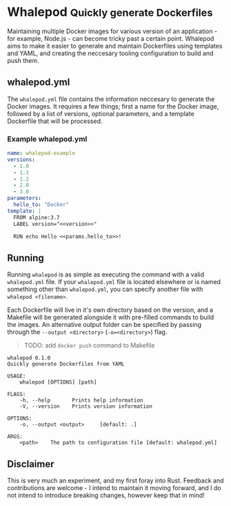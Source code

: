 Whalepod <small>Quickly generate Dockerfiles</small>
===

Maintaining multiple Docker images for various version of an application - for example, Node.js -
can become tricky past a certain point. Whalepod aims to make it easier to generate and maintain
Dockerfiles using templates and YAML, and creating the neccesary tooling configuration to build
and push them.

whalepod.yml
---

The `whalepod.yml` file contains the information neccesary to generate the Docker images. It
requires a few things; first a name for the Docker image, followed by a list of versions, optional
parameters, and a template Dockerfile that will be processed.

### Example whalepod.yml

```yaml
name: whalepod-example
versions:
  - 1.0
  - 1.1
  - 1.2
  - 2.0
  - 3.0
parameters:
  hello_to: "Docker"
template: |
  FROM alpine:3.7
  LABEL version="<<version>>"

  RUN echo Hello <<params.hello_to>>!
```

Running
---

Running `whalepod` is as simple as executing the command with a valid `whalepod.yml` file. If your
`whalepod.yml` file is located elsewhere or is named something other than `whalepod.yml`, you can
specify another file with `whalepod <filename>`.

Each Dockerfile will live in it's own directory based on the version, and a Makefile will be
generated alongside it with pre-filled commands to build the images. An alternative output folder
can be specified by passing through the `--output <directory>` (`-o=<directory>`) flag.

> TODO: add `docker push` command to Makefile

```
whalepod 0.1.0
Quickly generate Dockerfiles from YAML

USAGE:
    whalepod [OPTIONS] [path]

FLAGS:
    -h, --help       Prints help information
    -V, --version    Prints version information

OPTIONS:
    -o, --output <output>     [default: .]

ARGS:
    <path>    The path to configuration file [default: whalepod.yml]
```

Disclaimer
---

This is very much an experiment, and my first foray into Rust. Feedback and contributions are
welcome - I intend to maintain it moving forward, and I do not intend to introduce breaking
changes, however keep that in mind!
